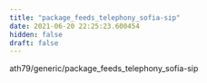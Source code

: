 ```yaml
---
title: "package_feeds_telephony_sofia-sip"
date: 2021-06-20 22:25:23.600454
hidden: false
draft: false
---
```


ath79/generic/package_feeds_telephony_sofia-sip

